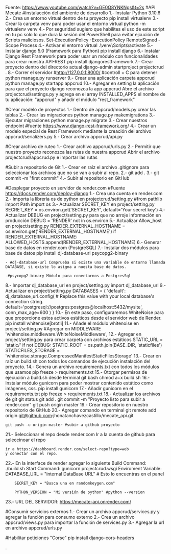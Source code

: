 Fuente: https://www.youtube.com/watch?v=GE0Q8YNKNgs&t=2s
#API Mecate
#Instalacción del ambiente de desarrollo
1.- Instalar Python 3.10.6
2.- Crea un entorno virtual dentro de tu proyecto
    pip install virtualenv
3.- Crear la carpeta venv para poder usar el entorno virtual
    python -m virtualenv venv
4.- Por seguridad sugiero que habilites el uso de este script en tu pc solo lo que dura la sesión del PowerShell para evitar ejcución de Scripts maliciosos.
    Set-ExecutionPolicy -ExecutionPolicy RemoteSigned -Scope Process
4.- Activar el entorno virtual
    .\venv\Scripts\activate
5.- Instalar django 5.0 (Framework para Python)
    pip install django 
6.- Instalar Django Rest Framework para poder usar un módulo con funcionalidades para crear nuestra API-REST
    pip install djangorestframework
7.- Crear proyecto dentro del directorio actual
    django-admin startproject projectcrud .
8.- Correr el servidor #http://127.0.0.1:8000/ #controll + C para detener
    python manage.py runserver
9.- Crear una aplicación carpeta appcrud
    python manage.py startapp appcrud
10.- Agregar en setting la aplicación para que el proyecto django reconozca la app appcrud
    Abre el archivo projectcrud/settings.py y agrega en el array INSTALLED_APPS el nombre de tu aplicación: "appcrud" y añadir el módulo "rest_framework"

#Crear modelo de proyectos
1.- Dentro de appcrud/models.py crear las tablas
2.- Crear las migraciones 
    python manage.py makemigrations
3.- Ejecutar migraciones
    python manage.py migrate
3.- Crear nuestros endpoint #fuente https://www.django-rest-framework.org/
4.- Crear un modelo especial de Rest Framework mediante la creación del archivo appcrud/serializers.py
5.- Crear archivo appcrud/api.py

#Crear archivo de ruteo
1.- Crear archivo appcrud/urls.py 
2.- Permitir que nuestro proyecto reconozca las rutas de nuestra appcrud
	Abrir el archivo projectcrud/appcrud.py e importar las rutas

#Subir a repositorio de Git
1.- Crear en raíz el archivo .gitignore para seleccionar los archivos que no se van a subir al repo.
2.- git add . 
3.- git commit -m "first commit"
4.- Subir al repositorio en GitHub

#Desplegar proyecto en servidor de render.com
#Fuente https://docs.render.com/deploy-django
1.- Crea una cuenta en render.com
2.- Importa la librería os de python en projectcrud/setting.py
    #from pathlib import Path
    import os
3.- Actualizar SECRET_KEY en project/setting.py
    SECRET_KEY = os.environ.get('SECRET_KEY', default='Your secret key')
4.- Actualizar DEBUG en project/setting.py para que no arroje información en producción
    DEBUG = 'RENDER' not in os.environ
5.- Actualizar Allow_host en project/setting.py
    RENDER_EXTERNAL_HOSTNAME = os.environ.get('RENDER_EXTERNAL_HOSTNAME')
    if RENDER_EXTERNAL_HOSTNAME:
    ALLOWED_HOSTS.append(RENDER_EXTERNAL_HOSTNAME)
6.- Generar base de datos en render.com (PostgreSQL)
7.- Instalar dos módulos para base de datos
    pip install dj-database-url psycopg2-binary

    - #dj-database-url Comprueba si existe una variable de entorno llamada DATABASE, si existe lo asigna a nuesta base de datos.

    -#psycopg2-binary Módulo para conectarnos a PostgresSql
8.- Importar dj_database_url en project/setting.py
    import dj_database_url
9.- Actualizar en project/setting.py
    DATABASES = {
        'default': dj_database_url.config(
            # Replace this value with your local database's connection string.
            default='postgresql://postgres:postgres@localhost:5432/mysite',
            conn_max_age=600
        )
    }
10.- En este paso, configuraremos WhiteNoise para que proporcione estos activos estáticos desde el servidor web de Render.
    pip install whitenoise[brotli]
11.- Añade el módulo whitenoise en project/setting.py
    #Agregar en MIDDLEWARE 
     'whitenoise.middleware.WhiteNoiseMiddleware',
12.- Agregar en project/setting.py para crear carpeta con archivos estáticos
STATIC_URL = 'static/'
if not DEBUG:
    STATIC_ROOT = os.path.join(BASE_DIR, 'staticfiles')
    STATICFILES_STORAGE = 'whitenoise.storage.CompressedManifestStaticFilesStorage'
13.- Crear en raíz un build.sh con todos los comandos de ejecución instalación del proyecto.
14.- Genera un archivo requirements.txt con todos los módulos que usamos 
    pip freeze > requirements.txt
15.- Otorgar permisos de ejecución a build.sh desde terminal git bash
    chmod a+x build.sh
16.- Instalar módulo gunicorn para poder mostrar contenido estático como imágenes, css.
    pip install gunicorn
17.- Añadir gunicorn en el requirements.txt
    pip freeze > requirements.txt
18.- Actualizar los archivos de git
    git status
    git add .
    git commit -m "Proyecto listo para subir a render.com"
    git push origin master
19.- Crear repositorio en nuestro repositorio de GitHub
20.- Agregar comando en terminal
    git remote add origin git@github.com:jhonatanchavezcastillo/mecate_api.git

    git push -u origin master #subir a github proyecto
21.- Seleccionar el repo desde render.com
    Ir a la cuenta de github para seleccinoar el repo

    ir a https://dashboard.render.com/select-repo?type=web
    y conectar con el repo.
22.- En la interface de render agregar lo siguiente
    Build Command: ./build.sh
    Start Command: gunicorn projectcrud.wsgi
    Enviroment Variable:
        DATABASE_URL = "internal DataBase URL" # Esto lo encuentras en el panel

        SECRET_KEY = "Busca una en randomkeygen.com"

        PYTHON_VERSION = "Mi versión de python" #python --version
23.- URL DEL SERVIDOR: https://mecate-api.onrender.com/


#Consumir servicios externos
1.- Crear un archivo appcrud/services.py y agregar la función para consumo externo
2.- Crea un archivo appcrud/views.py para importar la función de services.py
3.- Agregar la url en archivo appcrud/urls.py

#Habilitar peticiones "Corse"
pip install django-cors-headers

.